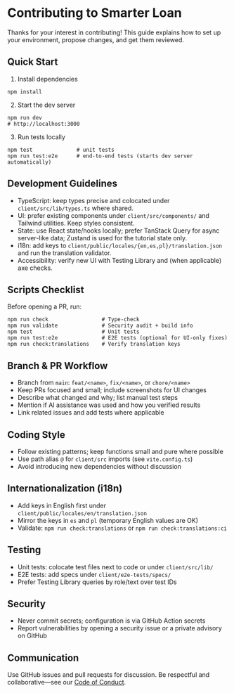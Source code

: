 # Contributing to Smarter Loan

Thanks for your interest in contributing! This guide explains how to set up your environment, propose changes, and get them reviewed.

## Quick Start

1) Install dependencies

```
npm install
```

2) Start the dev server

```
npm run dev
# http://localhost:3000
```

3) Run tests locally

```
npm test              # unit tests
npm run test:e2e      # end-to-end tests (starts dev server automatically)
```

## Development Guidelines

- TypeScript: keep types precise and colocated under `client/src/lib/types.ts` where shared.
- UI: prefer existing components under `client/src/components/` and Tailwind utilities. Keep styles consistent.
- State: use React state/hooks locally; prefer TanStack Query for async server-like data; Zustand is used for the tutorial state only.
- i18n: add keys to `client/public/locales/{en,es,pl}/translation.json` and run the translation validator.
- Accessibility: verify new UI with Testing Library and (when applicable) axe checks.

## Scripts Checklist

Before opening a PR, run:

```
npm run check                 # Type-check
npm run validate              # Security audit + build info
npm test                      # Unit tests
npm run test:e2e              # E2E tests (optional for UI-only fixes)
npm run check:translations    # Verify translation keys
```

## Branch & PR Workflow

- Branch from `main`: `feat/<name>`, `fix/<name>`, or `chore/<name>`
- Keep PRs focused and small; include screenshots for UI changes
- Describe what changed and why; list manual test steps
- Mention if AI assistance was used and how you verified results
- Link related issues and add tests where applicable

## Coding Style

- Follow existing patterns; keep functions small and pure where possible
- Use path alias `@` for `client/src` imports (see `vite.config.ts`)
- Avoid introducing new dependencies without discussion

## Internationalization (i18n)

- Add keys in English first under `client/public/locales/en/translation.json`
- Mirror the keys in `es` and `pl` (temporary English values are OK)
- Validate: `npm run check:translations` or `npm run check:translations:ci`

## Testing

- Unit tests: colocate test files next to code or under `client/src/lib/`
- E2E tests: add specs under `client/e2e-tests/specs/`
- Prefer Testing Library queries by role/text over test IDs

## Security

- Never commit secrets; configuration is via GitHub Action secrets
- Report vulnerabilities by opening a security issue or a private advisory on GitHub

## Communication

Use GitHub issues and pull requests for discussion. Be respectful and collaborative—see our [Code of Conduct](CODE_OF_CONDUCT.md).

